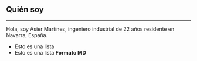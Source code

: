 ## Quién soy
---
Hola, soy Asier Martínez, ingeniero industrial de 22 años residente en Navarra, España. 
- Esto es una lista
- Esto es una lista
**Formato MD**
